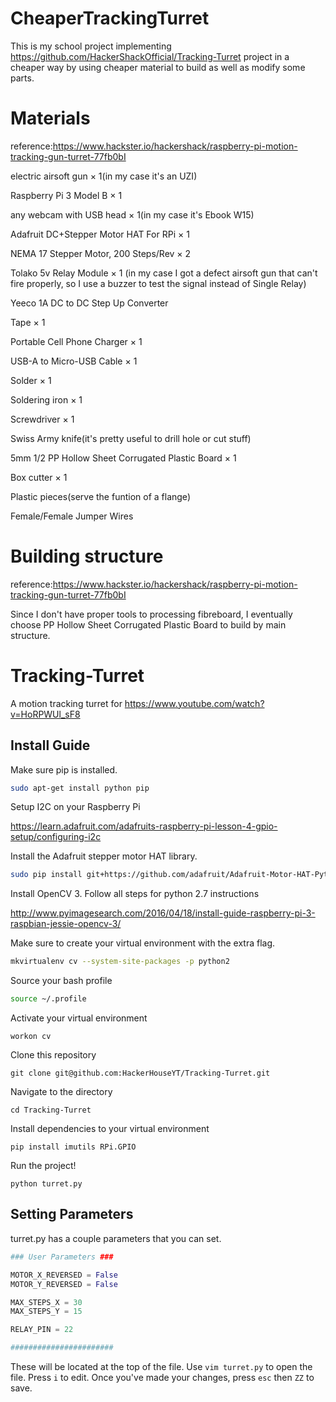 # CheaperTrackingTurret
This is my school project implementing https://github.com/HackerShackOfficial/Tracking-Turret project in a cheaper way
by using cheaper material to build as well as modify some parts.

# Materials
reference:https://www.hackster.io/hackershack/raspberry-pi-motion-tracking-gun-turret-77fb0bI

electric airsoft gun × 1(in my case it's an UZI) 

Raspberry Pi 3 Model B × 1

any webcam with USB head × 1(in my case it's Ebook W15)

Adafruit DC+Stepper Motor HAT For RPi × 1

NEMA 17 Stepper Motor, 200 Steps/Rev × 2

Tolako 5v Relay Module × 1 (in my case I got a defect airsoft gun that can't fire properly, so I use a buzzer to test the signal instead of Single Relay)

Yeeco 1A DC to DC Step Up Converter

Tape × 1

Portable Cell Phone Charger × 1
	
USB-A to Micro-USB Cable × 1
	
Solder × 1

Soldering iron × 1

Screwdriver × 1

Swiss Army knife(it's pretty useful to drill hole or cut stuff)

5mm 1/2 PP Hollow Sheet Corrugated Plastic Board × 1

Box cutter × 1

Plastic pieces(serve the funtion of a flange)

Female/Female Jumper Wires

# Building structure

reference:https://www.hackster.io/hackershack/raspberry-pi-motion-tracking-gun-turret-77fb0bI 

Since I don't have proper tools to processing fibreboard, I eventually choose PP Hollow Sheet Corrugated Plastic Board to build by main structure.

# Tracking-Turret
A motion tracking turret for https://www.youtube.com/watch?v=HoRPWUl_sF8

## Install Guide

Make sure pip is installed. 
```bash
sudo apt-get install python pip
```

Setup I2C on your Raspberry Pi

https://learn.adafruit.com/adafruits-raspberry-pi-lesson-4-gpio-setup/configuring-i2c

Install the Adafruit stepper motor HAT library.

```bash
sudo pip install git+https://github.com/adafruit/Adafruit-Motor-HAT-Python-Library
```

Install OpenCV 3. Follow all steps for python 2.7 instructions

http://www.pyimagesearch.com/2016/04/18/install-guide-raspberry-pi-3-raspbian-jessie-opencv-3/

Make sure to create your virtual environment with the extra flag.

```bash
mkvirtualenv cv --system-site-packages -p python2
```

Source your bash profile

```bash
source ~/.profile
```

Activate your virtual environment

```
workon cv
```

Clone this repository

```
git clone git@github.com:HackerHouseYT/Tracking-Turret.git
```

Navigate to the directory

```
cd Tracking-Turret
```

Install dependencies to your virtual environment

```
pip install imutils RPi.GPIO
```

Run the project!

```
python turret.py
```

## Setting Parameters

turret.py has a couple parameters that you can set.

```python
### User Parameters ###

MOTOR_X_REVERSED = False
MOTOR_Y_REVERSED = False

MAX_STEPS_X = 30
MAX_STEPS_Y = 15

RELAY_PIN = 22

#######################
```

These will be located at the top of the file. Use `vim turret.py` to open the file. Press `i` to edit.
Once you've made your changes, press `esc` then `ZZ` to save.
